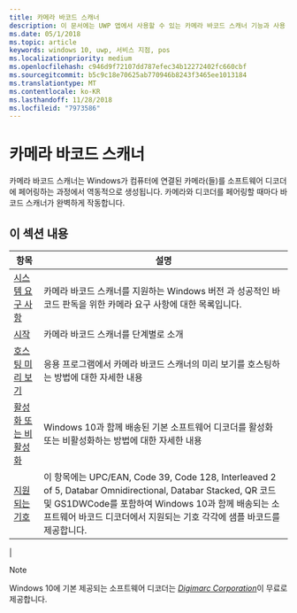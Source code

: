 ```yaml
---
title: 카메라 바코드 스캐너
description: 이 문서에는 UWP 앱에서 사용할 수 있는 카메라 바코드 스캐너 기능과 사용 방법을 보여 주는 방법 문서의 링크가 나와 있습니다.
ms.date: 05/1/2018
ms.topic: article
keywords: windows 10, uwp, 서비스 지점, pos
ms.localizationpriority: medium
ms.openlocfilehash: c946d9f72107dd787efec34b12272402fc660cbf
ms.sourcegitcommit: b5c9c18e70625ab770946b8243f3465ee1013184
ms.translationtype: MT
ms.contentlocale: ko-KR
ms.lasthandoff: 11/28/2018
ms.locfileid: "7973586"
---
```

# <a name="camera-barcode-scanner"></a>카메라 바코드 스캐너
카메라 바코드 스캐너는 Windows가 컴퓨터에 연결된 카메라(들)를 소프트웨어 디코더에 페어링하는 과정에서 역동적으로 생성됩니다.  카메라와 디코더를 페어링할 때마다 바코드 스캐너가 완벽하게 작동합니다.   

## <a name="in-this-section"></a>이 섹션 내용
|항목 |설명 |
|------|------------|
| [시스템 요구 사항](pos-camerabarcode-system-requirements.md)  | 카메라 바코드 스캐너를 지원하는 Windows 버전 과 성공적인 바코드 판독을 위한 카메라 요구 사항에 대한 목록입니다. |
| [시작](pos-camerabarcode-get-started.md)              | 카메라 바코드 스캐너를 단계별로 소개 |
| [호스팅 미리 보기](pos-camerabarcode-hosting-preview.md)          | 응용 프로그램에서 카메라 바코드 스캐너의 미리 보기를 호스팅하는 방법에 대한 자세한 내용 |
| [활성화 또는 비활성화](pos-camerabarcode-enable-disable.md)         | Windows 10과 함께 배송된 기본 소프트웨어 디코더를 활성화 또는 비활성화하는 방법에 대한 자세한 내용 |
| [지원되는 기호](pos-camerabarcode-symbologies.md) | 이 항목에는 UPC/EAN, Code 39, Code 128, Interleaved 2 of 5, Databar Omnidirectional, Databar Stacked, QR 코드 및 GS1DWCode를 포함하여 Windows 10과 함께 배송되는 소프트웨어 바코드 디코더에서 지원되는 기호 각각에 샘플 바코드를 제공합니다. |
| 

> [!NOTE]
> Windows 10에 기본 제공되는 소프트웨어 디코더는  [*Digimarc Corporation*](https://www.digimarc.com/)이 무료로 제공합니다.
